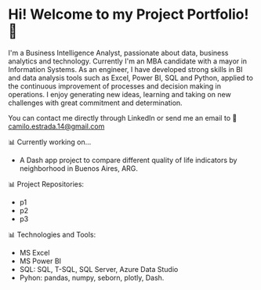 # Hi! Welcome to my Project Portfolio! 💼

I'm a Business Intelligence Analyst, passionate about data, business analytics and technology. Currently I'm an MBA candidate with a mayor in Information Systems. 
As an engineer, I have developed strong skills in BI and data analysis tools such as Excel, Power BI, SQL and Python, applied to the continuous improvement of processes and decision making in operations. I enjoy generating new ideas, learning and taking on new challenges with great commitment and determination.

You can contact me directly through LinkedIn or send me an email to 📩 camilo.estrada.14@gmail.com

📊 Currently working on...
- A Dash app project to compare different quality of life indicators by neighborhood in Buenos Aires, ARG.

📊 Project Repositories:
- p1
- p2
- p3

📊 Technologies and Tools: 
- MS Excel
- MS Power BI
- SQL: SQL, T-SQL, SQL Server, Azure Data Studio
- Pyhon: pandas, numpy, seborn, plotly, Dash.
